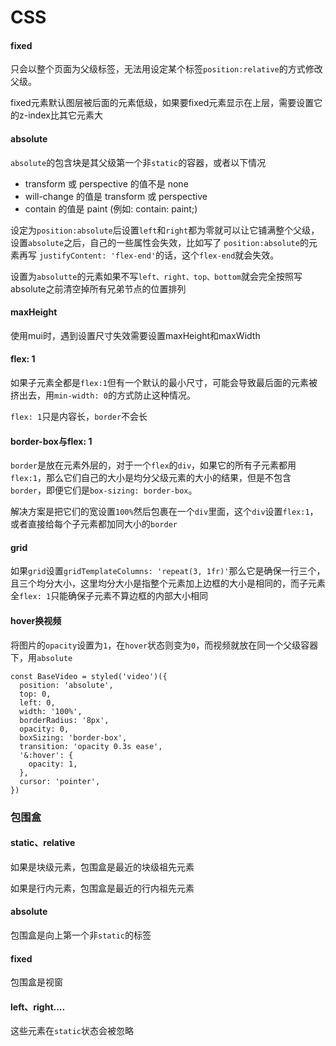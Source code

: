 # CSS

#### fixed

只会以整个页面为父级标签，无法用设定某个标签`position:relative`的方式修改父级。

fixed元素默认图层被后面的元素低级，如果要fixed元素显示在上层，需要设置它的z-index比其它元素大



####  absolute

`absolute`的包含块是其父级第一个非`static`的容器，或者以下情况

- transform 或 perspective 的值不是 none
- will-change 的值是 transform 或 perspective 
- contain 的值是 paint (例如: contain: paint;)

设定为`position:absolute`后设置`left`和`right`都为零就可以让它铺满整个父级，设置`absolute`之后，自己的一些属性会失效，比如写了 `position:absolute`的元素再写 `justifyContent: 'flex-end'`的话，这个`flex-end`就会失效。

设置为`absolutte`的元素如果不写`left、right、top、bottom`就会完全按照写absolute之前清空掉所有兄弟节点的位置排列

#### maxHeight

使用mui时，遇到设置尺寸失效需要设置maxHeight和maxWidth



#### flex: 1

如果子元素全都是`flex:1`但有一个默认的最小尺寸，可能会导致最后面的元素被挤出去，用`min-width: 0`的方式防止这种情况。

`flex: 1`只是内容长，`border`不会长



#### border-box与flex: 1

`border`是放在元素外层的，对于一个`flex`的`div`，如果它的所有子元素都用`flex:1`，那么它们自己的大小是均分父级元素的大小的结果，但是不包含`border`，即便它们是`box-sizing: border-box`。

解决方案是把它们的宽设置`100%`然后包裹在一个`div`里面，这个`div`设置`flex:1`，或者直接给每个子元素都加同大小的`border`



#### grid

如果`grid`设置`gridTemplateColumns: 'repeat(3, 1fr)'`那么它是确保一行三个，且三个均分大小，这里均分大小是指整个元素加上边框的大小是相同的，而子元素全`flex: 1`只能确保子元素不算边框的内部大小相同



#### hover换视频

将图片的`opacity`设置为`1`，在`hover`状态则变为`0`，而视频就放在同一个父级容器下，用`absolute`

```tsx
const BaseVideo = styled('video')({
  position: 'absolute',
  top: 0,
  left: 0,
  width: '100%',
  borderRadius: '8px',
  opacity: 0,
  boxSizing: 'border-box',
  transition: 'opacity 0.3s ease',
  '&:hover': {
    opacity: 1,
  },
  cursor: 'pointer',
})
```



### 包围盒

#### static、relative

如果是块级元素，包围盒是最近的块级祖先元素

如果是行内元素，包围盒是最近的行内祖先元素

#### absolute

包围盒是向上第一个非`static`的标签

#### fixed

包围盒是视窗

#### left、right....

这些元素在`static`状态会被忽略

